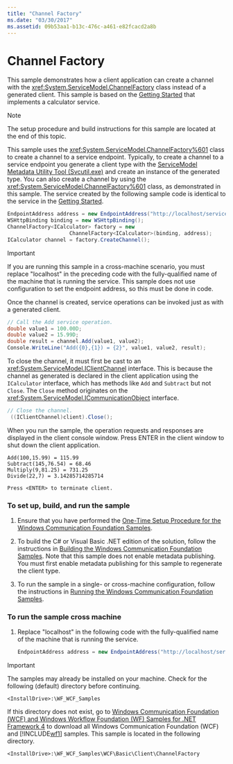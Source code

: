 ```yaml
---
title: "Channel Factory"
ms.date: "03/30/2017"
ms.assetid: 09b53aa1-b13c-476c-a461-e82fcacd2a8b
---
```

# Channel Factory

This sample demonstrates how a client application can create a channel with the <xref:System.ServiceModel.ChannelFactory> class instead of a generated client. This sample is based on the [Getting Started](../../../../docs/framework/wcf/samples/getting-started-sample.md) that implements a calculator service.

> [!NOTE]
> The setup procedure and build instructions for this sample are located at the end of this topic.

This sample uses the <xref:System.ServiceModel.ChannelFactory%601> class to create a channel to a service endpoint. Typically, to create a channel to a service endpoint you generate a client type with the [ServiceModel Metadata Utility Tool (Svcutil.exe)](../../../../docs/framework/wcf/servicemodel-metadata-utility-tool-svcutil-exe.md) and create an instance of the generated type. You can also create a channel by using the <xref:System.ServiceModel.ChannelFactory%601> class, as demonstrated in this sample. The service created by the following sample code is identical to the service in the [Getting Started](../../../../docs/framework/wcf/samples/getting-started-sample.md).

```csharp
EndpointAddress address = new EndpointAddress("http://localhost/servicemodelsamples/service.svc");
WSHttpBinding binding = new WSHttpBinding();
ChannelFactory<ICalculator> factory = new
                    ChannelFactory<ICalculator>(binding, address);
ICalculator channel = factory.CreateChannel();
```

> [!IMPORTANT]
> If you are running this sample in a cross-machine scenario, you must replace "localhost" in the preceding code with the fully-qualified name of the machine that is running the service. This sample does not use configuration to set the endpoint address, so this must be done in code.

Once the channel is created, service operations can be invoked just as with a generated client.

```csharp
// Call the Add service operation.
double value1 = 100.00D;
double value2 = 15.99D;
double result = channel.Add(value1, value2);
Console.WriteLine("Add({0},{1}) = {2}", value1, value2, result);
```

To close the channel, it must first be cast to an <xref:System.ServiceModel.IClientChannel> interface. This is because the channel as generated is declared in the client application using the `ICalculator` interface, which has methods like `Add` and `Subtract` but not `Close`. The `Close` method originates on the <xref:System.ServiceModel.ICommunicationObject> interface.

```csharp
// Close the channel.
 ((IClientChannel)client).Close();
```

When you run the sample, the operation requests and responses are displayed in the client console window. Press ENTER in the client window to shut down the client application.

```console
Add(100,15.99) = 115.99
Subtract(145,76.54) = 68.46
Multiply(9,81.25) = 731.25
Divide(22,7) = 3.14285714285714

Press <ENTER> to terminate client.
```

### To set up, build, and run the sample

1. Ensure that you have performed the [One-Time Setup Procedure for the Windows Communication Foundation Samples](../../../../docs/framework/wcf/samples/one-time-setup-procedure-for-the-wcf-samples.md).

2. To build the C# or Visual Basic .NET edition of the solution, follow the instructions in [Building the Windows Communication Foundation Samples](../../../../docs/framework/wcf/samples/building-the-samples.md). Note that this sample does not enable metadata publishing. You must first enable metadata publishing for this sample to regenerate the client type.

3. To run the sample in a single- or cross-machine configuration, follow the instructions in [Running the Windows Communication Foundation Samples](../../../../docs/framework/wcf/samples/running-the-samples.md).

### To run the sample cross machine

1. Replace "localhost" in the following code with the fully-qualified name of the machine that is running the service.

    ```csharp
    EndpointAddress address = new EndpointAddress("http://localhost/servicemodelsamples/service.svc");
    ```

> [!IMPORTANT]
> The samples may already be installed on your machine. Check for the following (default) directory before continuing.
>
> `<InstallDrive>:\WF_WCF_Samples`
>
> If this directory does not exist, go to [Windows Communication Foundation (WCF) and Windows Workflow Foundation (WF) Samples for .NET Framework 4](https://go.microsoft.com/fwlink/?LinkId=150780) to download all Windows Communication Foundation (WCF) and [!INCLUDE[wf1](../../../../includes/wf1-md.md)] samples. This sample is located in the following directory.
>
> `<InstallDrive>:\WF_WCF_Samples\WCF\Basic\Client\ChannelFactory`
